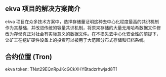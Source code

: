 ## ekva 项目的解决方案简介

ekva 项目在众多技术方案中，选择存储量证明这种去中心化程度最高的共识机制作为其基础，并改进传统的容量共识机制，将原来存储的大量无用哈希数据文件修改为存储真正对社会有实际意义的数据文件。在不损失去中心化安全性的前提下，让矿工在挖矿硬件设备上的投资可以被用于大范围分布式存储和归档系统。

## 合约位置 (Tron)

ekva token: TNst29EQnRpJKcGCkXHYBtadzrhwjad8T1
